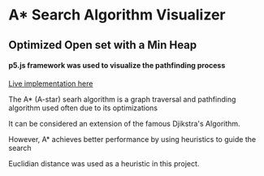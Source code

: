 # A\* Search Algorithm Visualizer

## Optimized Open set with a Min Heap

#### p5.js framework was used to visualize the pathfinding process

[Live implementation here](https://astar-visualization.netlify.app/)

The A\* (A-star) searh algorithm is a graph traversal and pathfinding algorithm used often due to its optimizations

It can be considered an extension of the famous Djikstra's Algorithm.

However, A\* achieves better performance by using heuristics to guide the search

Euclidian distance was used as a heuristic in this project.
